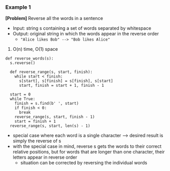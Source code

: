 ### Example 1
**[Problem]** Reverse all the words in a sentence
- Input: string s containing a set of words separated by whitespace
- Output: original string in which the words appear in the reverse order
  + `"Alice likes Bob" --> "Bob likes Alice"`

1. O(n) time, O(1) space
  ```
  def reverse_words(s):
    s.reverse()
    
    def reverse_range(s, start, finish):
      while start < finish:
        s[start], s[finish] = s[finish], s[start]
        start, finish = start + 1, finish - 1
    
    start = 0
    while True:
      finish = s.find(b' ', start)
      if finish < 0:
        break
      reverse_range(s, start, finish - 1)
      start = finish + 1
    reverse_range(s, start, len(s) - 1)
  ```
  - special case where each word is a single character --> desired result is simply the reverse of s
  - with the special case in mind, reverse s gets the words to their correct relative positions, but for words that are longer than one character, their letters appear in reverse order
    + situation can be corrected by reversing the individual words  